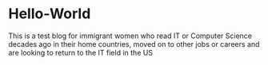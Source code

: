 # Hello-World
This is a test blog for immigrant women who read IT or Computer Science decades ago in their home countries, moved on to other jobs or careers and are looking to return to the IT field in the US
